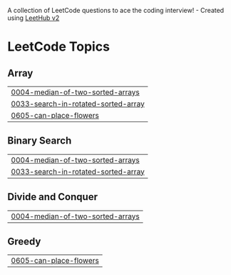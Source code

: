 A collection of LeetCode questions to ace the coding interview! - Created using [LeetHub v2](https://github.com/arunbhardwaj/LeetHub-2.0)
<!---LeetCode Topics Start-->
# LeetCode Topics
## Array
|  |
| ------- |
| [0004-median-of-two-sorted-arrays](https://github.com/Tharun7447/LEETCODE_THARUN/tree/master/0004-median-of-two-sorted-arrays) |
| [0033-search-in-rotated-sorted-array](https://github.com/Tharun7447/LEETCODE_THARUN/tree/master/0033-search-in-rotated-sorted-array) |
| [0605-can-place-flowers](https://github.com/Tharun7447/LEETCODE_THARUN/tree/master/0605-can-place-flowers) |
## Binary Search
|  |
| ------- |
| [0004-median-of-two-sorted-arrays](https://github.com/Tharun7447/LEETCODE_THARUN/tree/master/0004-median-of-two-sorted-arrays) |
| [0033-search-in-rotated-sorted-array](https://github.com/Tharun7447/LEETCODE_THARUN/tree/master/0033-search-in-rotated-sorted-array) |
## Divide and Conquer
|  |
| ------- |
| [0004-median-of-two-sorted-arrays](https://github.com/Tharun7447/LEETCODE_THARUN/tree/master/0004-median-of-two-sorted-arrays) |
## Greedy
|  |
| ------- |
| [0605-can-place-flowers](https://github.com/Tharun7447/LEETCODE_THARUN/tree/master/0605-can-place-flowers) |
<!---LeetCode Topics End-->